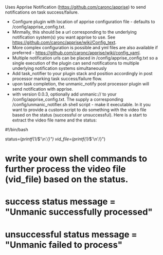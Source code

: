 
Uses Apprise Notification (https://github.com/caronc/apprise) to send notifications on task success/failure.

- Configure plugin with location of apprise configuration file - defaults to /config/apprise_config.txt.
- Minmally, this should be a url corresponding to the underlying notification system(s) you want apprise to use.  See https://github.com/caronc/apprise/wiki/Config_text.
- More complex configuration is possible and yml files are also available if preferred - https://github.com/caronc/apprise/wiki/config_yaml.
- Multiple notification urls can be placed in /config/apprise_config.txt so a single execution of the plugin can send notifications to multiple underlying notification systems simultaneously
- Add task_notifier to your plugin stack and position accordingly in post processor marking task success/failure flow.
- upon task completion, the unmanic_notify post processor plugin will send notification with apprise.
- with version 0.0.3, optionally add unmanic:// to your /config/apprise_config.txt.  The supply a corresponding /config/unmanic_notifier.sh shell script - make it executable.  In it you want
to provide a custom script to do something with the video file based on the status (successful or unsuccessful).  Here is a start to extract the video file name and the status:

#!/bin/bash

status=$(printf %s "${1/$'\n'*/}")
vid_file=$(printf %s "${1/*$'\n'/}")

# write your own shell commands to further process the video file (vid_file) based on the status.
# success status message = "Unmanic successfully processed"
# unsuccessful status message = "Unmanic failed to process"
#
